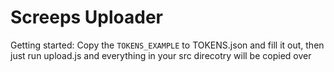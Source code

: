 # Screeps Uploader
Getting started:
  Copy the `TOKENS_EXAMPLE` to TOKENS.json and fill it out, then just run upload.js and everything in your src direcotry will
  be copied over

